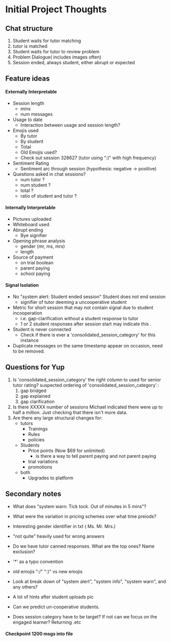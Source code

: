 # Initial Project Thoughts

##  Chat structure
1. Student waits for tutor matching
2. tutor is matched
3. Student waits for tutor to review problem
4. Problem Dialogue( includes images often)
5. Session ended, always student, either abrupt or expected


## Feature ideas

####  Externally Interpretable

* Session length
    * mins
    * num messages
* Usage to date
    * Interaction between usage and session length?
* Emojis used
    * By tutor
    * By student
    * Total
    * Old Emojis used?
    * Check out session 328627 (tutor using ":)" with high frequency)
* Sentiment Rating
    * Sentiment arc through session (hypothesis: negative -> positive)
* Questions asked in chat sessions?
    * num tutor ?
    * num student ?
    * total ?
    * ratio of student and tutor ?

####  Internally Interpretable

* Pictures uploaded
* Whiteboard used
* Abrupt ending
    * Bye signifier
* Opening phrase analysis
    * gender (mr, ms, mrs)
    * length
* Source of payment
    * on trial boolean
    * parent paying
    * school paying


####  Signal Isolation

* No "system alert: Student ended session" Student does not end session
    * signifier of tutor deeming a uncooperative student
* Metric for short session that may not contain signal due to student incooperation
    * i.e. gap-clarification without a student response to tutor
    * 1 or 2 student responses after session start may indicate this .
* Student is never connected
    * Check if there is ever a 'consolidated_session_category' for this instance
* Duplicate messages on the same timestamp appear on occasion, need to be removed.

## Questions for Yup

1.  Is 'consolidated_session_category' the right column to used for senior tutor rating? suspected ordering of 'consolidated_session_category'.:
    1. gap bridged
    2. gap explained
    3. gap clarification
2. Is there XXXXX number of sessions Michael indicated there were up to half a million. Just checking that there isn't more data.
3. Are there any large structural changes for:
    * tutors
        * Trainings
        * Rules
        * policies
    * Students
        * Price points (Now $69 for unlimited)
            * is there a way to tell parent paying and not parent paying
        * trial variations
        * promotions
    * both
        * Upgrades to platform


##  Secondary notes

*  What does "system warn: Tick tock. Out of minutes in 5 mins"?

*  What were the variation in pricing schemes over what time preiods?

*  Interesting gender identifier in txt ( Ms. Mr. Mrs.)

* "not quite" heavily used for wrong answers

* Do we have tutor canned responses. What are the top ones? Name exclusion?

* '*' as a typo convention

* old emojis ":/" ":)" vs new emojis

* Look at break down of "system alert", "system info", "system warn", and any others?


* A lot of hints after student uploads pic

* Can we predict un-cooperative students.

*  Does session category have to be target? If not can we focus on the engaged learner? Returning .etc

#### Checkpoint 1200 msgs into file

